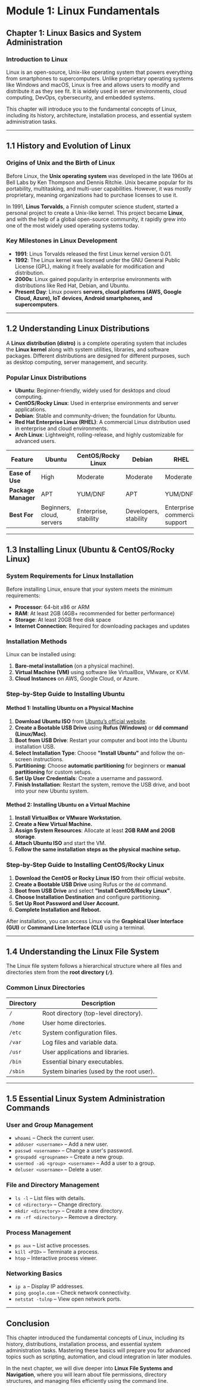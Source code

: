 # **Module 1: Linux Fundamentals**  
## **Chapter 1: Linux Basics and System Administration**  

### **Introduction to Linux**  
Linux is an open-source, Unix-like operating system that powers everything from smartphones to supercomputers. Unlike proprietary operating systems like Windows and macOS, Linux is free and allows users to modify and distribute it as they see fit. It is widely used in server environments, cloud computing, DevOps, cybersecurity, and embedded systems.  

This chapter will introduce you to the fundamental concepts of Linux, including its history, architecture, installation process, and essential system administration tasks.  

---

## **1.1 History and Evolution of Linux**  
### **Origins of Unix and the Birth of Linux**  
Before Linux, the **Unix operating system** was developed in the late 1960s at Bell Labs by Ken Thompson and Dennis Ritchie. Unix became popular for its portability, multitasking, and multi-user capabilities. However, it was mostly proprietary, meaning organizations had to purchase licenses to use it.  

In 1991, **Linus Torvalds**, a Finnish computer science student, started a personal project to create a Unix-like kernel. This project became **Linux**, and with the help of a global open-source community, it rapidly grew into one of the most widely used operating systems today.  

### **Key Milestones in Linux Development**  
- **1991**: Linus Torvalds released the first Linux kernel version 0.01.  
- **1992**: The Linux kernel was licensed under the GNU General Public License (GPL), making it freely available for modification and distribution.  
- **2000s**: Linux gained popularity in enterprise environments with distributions like Red Hat, Debian, and Ubuntu.  
- **Present Day**: Linux powers **servers, cloud platforms (AWS, Google Cloud, Azure), IoT devices, Android smartphones, and supercomputers**.  

---

## **1.2 Understanding Linux Distributions**  
A **Linux distribution (distro)** is a complete operating system that includes the **Linux kernel** along with system utilities, libraries, and software packages. Different distributions are designed for different purposes, such as desktop computing, server management, and security.  

### **Popular Linux Distributions**  
- **Ubuntu**: Beginner-friendly, widely used for desktops and cloud computing.  
- **CentOS/Rocky Linux**: Used in enterprise environments and server applications.  
- **Debian**: Stable and community-driven; the foundation for Ubuntu.  
- **Red Hat Enterprise Linux (RHEL)**: A commercial Linux distribution used in enterprise and cloud environments.  
- **Arch Linux**: Lightweight, rolling-release, and highly customizable for advanced users.  

| **Feature**        | **Ubuntu** | **CentOS/Rocky Linux** | **Debian** | **RHEL** |
|--------------------|-----------|----------------------|----------|---------|
| **Ease of Use**   | High      | Moderate            | Moderate | Moderate |
| **Package Manager** | APT       | YUM/DNF             | APT      | YUM/DNF |
| **Best For**      | Beginners, cloud, servers | Enterprise, stability | Developers, stability | Enterprise, commercial support |

---

## **1.3 Installing Linux (Ubuntu & CentOS/Rocky Linux)**  
### **System Requirements for Linux Installation**  
Before installing Linux, ensure that your system meets the minimum requirements:  
- **Processor**: 64-bit x86 or ARM  
- **RAM**: At least 2GB (4GB+ recommended for better performance)  
- **Storage**: At least 20GB free disk space  
- **Internet Connection**: Required for downloading packages and updates  

### **Installation Methods**  
Linux can be installed using:  
1. **Bare-metal installation** (on a physical machine).  
2. **Virtual Machine (VM)** using software like VirtualBox, VMware, or KVM.  
3. **Cloud Instances** on AWS, Google Cloud, or Azure.  

### **Step-by-Step Guide to Installing Ubuntu**  
#### **Method 1: Installing Ubuntu on a Physical Machine**  
1. **Download Ubuntu ISO** from [Ubuntu’s official website](https://ubuntu.com/download).  
2. **Create a Bootable USB Drive** using **Rufus (Windows)** or **dd command (Linux/Mac)**.  
3. **Boot from USB Drive**: Restart your computer and boot into the Ubuntu installation USB.  
4. **Select Installation Type**: Choose **"Install Ubuntu"** and follow the on-screen instructions.  
5. **Partitioning**: Choose **automatic partitioning** for beginners or **manual partitioning** for custom setups.  
6. **Set Up User Credentials**: Create a username and password.  
7. **Finish Installation**: Restart the system, remove the USB drive, and boot into your new Ubuntu system.  

#### **Method 2: Installing Ubuntu on a Virtual Machine**  
1. **Install VirtualBox or VMware Workstation.**  
2. **Create a New Virtual Machine.**  
3. **Assign System Resources**: Allocate at least **2GB RAM and 20GB storage**.  
4. **Attach Ubuntu ISO** and start the VM.  
5. **Follow the same installation steps as the physical machine setup.**  

### **Step-by-Step Guide to Installing CentOS/Rocky Linux**  
1. **Download the CentOS or Rocky Linux ISO** from their official website.  
2. **Create a Bootable USB Drive** using Rufus or the `dd` command.  
3. **Boot from USB Drive** and select **"Install CentOS/Rocky Linux"**.  
4. **Choose Installation Destination** and configure partitioning.  
5. **Set Up Root Password and User Account.**  
6. **Complete Installation and Reboot.**  

After installation, you can access Linux via the **Graphical User Interface (GUI)** or **Command Line Interface (CLI)** using a terminal.  

---

## **1.4 Understanding the Linux File System**  
The Linux file system follows a hierarchical structure where all files and directories stem from the **root directory (`/`)**.  

### **Common Linux Directories**  
| **Directory** | **Description** |
|-------------|----------------|
| `/`         | Root directory (top-level directory). |
| `/home`     | User home directories. |
| `/etc`      | System configuration files. |
| `/var`      | Log files and variable data. |
| `/usr`      | User applications and libraries. |
| `/bin`      | Essential binary executables. |
| `/sbin`     | System binaries (used by the root user). |

---

## **1.5 Essential Linux System Administration Commands**  
### **User and Group Management**
- `whoami` – Check the current user.  
- `adduser <username>` – Add a new user.  
- `passwd <username>` – Change a user's password.  
- `groupadd <groupname>` – Create a new group.  
- `usermod -aG <group> <username>` – Add a user to a group.  
- `deluser <username>` – Delete a user.  

### **File and Directory Management**
- `ls -l` – List files with details.  
- `cd <directory>` – Change directory.  
- `mkdir <directory>` – Create a new directory.  
- `rm -rf <directory>` – Remove a directory.  

### **Process Management**
- `ps aux` – List active processes.  
- `kill <PID>` – Terminate a process.  
- `htop` – Interactive process viewer.  

### **Networking Basics**
- `ip a` – Display IP addresses.  
- `ping google.com` – Check network connectivity.  
- `netstat -tulnp` – View open network ports.  

---

## **Conclusion**  
This chapter introduced the fundamental concepts of Linux, including its history, distributions, installation process, and essential system administration tasks. Mastering these basics will prepare you for advanced topics such as scripting, automation, and cloud integration in later modules.  

In the next chapter, we will dive deeper into **Linux File Systems and Navigation**, where you will learn about file permissions, directory structures, and managing files efficiently using the command line.
